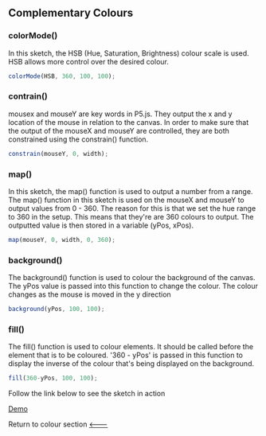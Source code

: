 ## Complementary Colours

### colorMode()
In this sketch, the HSB (Hue, Saturation, Brightness) colour scale is used. HSB allows more control over the desired colour. 

```javascript
colorMode(HSB, 360, 100, 100);
```

### contrain()
mousex and mouseY are key words in P5.js. They output the x and y location of the mouse in relation to the canvas. 
In order to make sure that the output of the mouseX and mouseY are controlled, they are both constrained using the constrain() function.

```javascript
constrain(mouseY, 0, width);
```

### map()
In this sketch, the map() function is used to output a number from a range. The map() function in this sketch is used on the mouseX and mouseY to output values from 0 - 360. The reason for this is that we set the hue range to 360 in the setup. This means that they're are 360 colours to output. The outputted value is then stored in a variable (yPos, xPos).

```javascript
map(mouseY, 0, width, 0, 360);
```

### background()
The background() function is used to colour the background of the canvas. The yPos value is passed into this function to change the colour. The colour changes as the mouse is moved in the y direction

```javascript
background(yPos, 100, 100);
```

### fill()
The fill() function is used to colour elements. It should be called before the element that is to be coloured. '360 - yPos' is passed in this function to display the inverse of the colour that's being displayed on the background.

```javascript
fill(360-yPos, 100, 100);
```
Follow the link below to see the sketch in action

[Demo](https://cilliantighe.github.io/Creative_Coding_GD/01_colour/01_complementary_colours/)

Return to colour section
[&lt;---](https://github.com/cilliantighe/Creative_Coding_GD/tree/master/01_colour)
